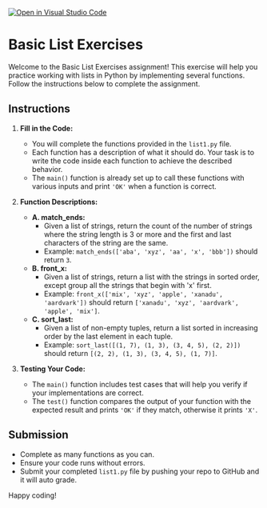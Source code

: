 [![Open in Visual Studio Code](https://classroom.github.com/assets/open-in-vscode-2e0aaae1b6195c2367325f4f02e2d04e9abb55f0b24a779b69b11b9e10269abc.svg)](https://classroom.github.com/online_ide?assignment_repo_id=15472880&assignment_repo_type=AssignmentRepo)
# Basic List Exercises

Welcome to the Basic List Exercises assignment! This exercise will help you practice working with lists in Python by implementing several functions. Follow the instructions below to complete the assignment.

## Instructions

1. **Fill in the Code:**
   - You will complete the functions provided in the `list1.py` file.
   - Each function has a description of what it should do. Your task is to write the code inside each function to achieve the described behavior.
   - The `main()` function is already set up to call these functions with various inputs and print `'OK'` when a function is correct.

2. **Function Descriptions:**
   - **A. match_ends:**
     - Given a list of strings, return the count of the number of strings where the string length is 3 or more and the first and last characters of the string are the same.
     - Example: `match_ends(['aba', 'xyz', 'aa', 'x', 'bbb'])` should return `3`.
   - **B. front_x:**
     - Given a list of strings, return a list with the strings in sorted order, except group all the strings that begin with 'x' first.
     - Example: `front_x(['mix', 'xyz', 'apple', 'xanadu', 'aardvark'])` should return `['xanadu', 'xyz', 'aardvark', 'apple', 'mix']`.
   - **C. sort_last:**
     - Given a list of non-empty tuples, return a list sorted in increasing order by the last element in each tuple.
     - Example: `sort_last([(1, 7), (1, 3), (3, 4, 5), (2, 2)])` should return `[(2, 2), (1, 3), (3, 4, 5), (1, 7)]`.

3. **Testing Your Code:**
   - The `main()` function includes test cases that will help you verify if your implementations are correct.
   - The `test()` function compares the output of your function with the expected result and prints `'OK'` if they match, otherwise it prints `'X'`.

## Submission

- Complete as many functions as you can.
- Ensure your code runs without errors.
- Submit your completed `list1.py` file by pushing your repo to GitHub and it will auto grade. 

Happy coding!

